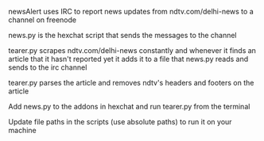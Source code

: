 newsAlert uses IRC to report news updates from ndtv.com/delhi-news to a channel on freenode

news.py is the hexchat script that sends the messages to the channel

tearer.py scrapes ndtv.com/delhi-news constantly and whenever it finds an article that it hasn't reported yet it adds it to a file that news.py reads and sends to the irc channel

tearer.py parses the article and removes ndtv's headers and footers on the article

Add news.py to the addons in hexchat and run tearer.py from the terminal

Update file paths in the scripts (use absolute paths) to run it on your machine
